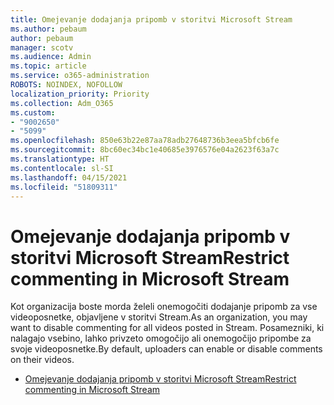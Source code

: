 ```yaml
---
title: Omejevanje dodajanja pripomb v storitvi Microsoft Stream
ms.author: pebaum
author: pebaum
manager: scotv
ms.audience: Admin
ms.topic: article
ms.service: o365-administration
ROBOTS: NOINDEX, NOFOLLOW
localization_priority: Priority
ms.collection: Adm_O365
ms.custom:
- "9002650"
- "5099"
ms.openlocfilehash: 850e63b22e87aa78adb27648736b3eea5bfcb6fe
ms.sourcegitcommit: 8bc60ec34bc1e40685e3976576e04a2623f63a7c
ms.translationtype: HT
ms.contentlocale: sl-SI
ms.lasthandoff: 04/15/2021
ms.locfileid: "51809311"
---
```

# <a name="restrict-commenting-in-microsoft-stream"></a><span data-ttu-id="4afcf-102">Omejevanje dodajanja pripomb v storitvi Microsoft Stream</span><span class="sxs-lookup"><span data-stu-id="4afcf-102">Restrict commenting in Microsoft Stream</span></span>

<span data-ttu-id="4afcf-103">Kot organizacija boste morda želeli onemogočiti dodajanje pripomb za vse videoposnetke, objavljene v storitvi Stream.</span><span class="sxs-lookup"><span data-stu-id="4afcf-103">As an organization, you may want to disable commenting for all videos posted in Stream.</span></span> <span data-ttu-id="4afcf-104">Posamezniki, ki nalagajo vsebino, lahko privzeto omogočijo ali onemogočijo pripombe za svoje videoposnetke.</span><span class="sxs-lookup"><span data-stu-id="4afcf-104">By default, uploaders can enable or disable comments on their videos.</span></span>

- [<span data-ttu-id="4afcf-105">Omejevanje dodajanja pripomb v storitvi Microsoft Stream</span><span class="sxs-lookup"><span data-stu-id="4afcf-105">Restrict commenting in Microsoft Stream</span></span>](https://docs.microsoft.com/stream/portal-disable-comments)
